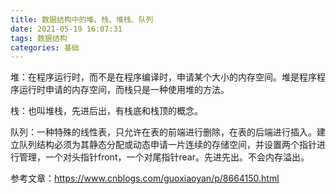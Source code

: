 ```yaml
---
title: 数据结构中的堆、栈、堆栈、队列
date: 2021-05-19 16:07:31
tags: 数据结构
categories: 基础
---
```


堆：在程序运行时，而不是在程序编译时，申请某个大小的内存空间。堆是程序程序运行时申请的内存空间，而栈只是一种使用堆的方法。

栈：也叫堆栈，先进后出，有栈底和栈顶的概念。

队列：一种特殊的线性表，只允许在表的前端进行删除，在表的后端进行插入。建立队列结构必须为其静态分配或动态申请一片连续的存储空间，并设置两个指针进行管理，一个对头指针front，一个对尾指针rear。先进先出。不会内存溢出。

参考文章：https://www.cnblogs.com/guoxiaoyan/p/8664150.html

